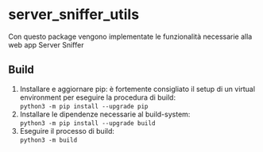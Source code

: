 # server_sniffer_utils

Con questo package vengono implementate le funzionalità necessarie alla web app Server Sniffer 

## Build
1. Installare e aggiornare pip: è fortemente consigliato il setup 
di un virtual environment per eseguire la procedura di build: \
 `python3 -m pip install --upgrade pip`
2. Installare le dipendenze necessarie al build-system: \
`python3 -m pip install --upgrade build`
3. Eseguire il processo di build: \
`python3 -m build`